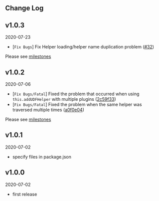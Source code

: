 ## Change Log

## v1.0.3

2020-07-23

- [`Fix Bugs`] Fix Helper loading/helper name duplication problem ([#32](https://github.com/yukihirop/babel-udf-helpers/pull/32))

Please see [milestones](https://github.com/yukihirop/babel-udf-helpers/milestone/2?closed=1)

## v1.0.2

2020-07-06

- [`Fix Bugs/Fatal`] Fixed the problem that occurred when using `this.addUDFHelper` with multiple plugins ([2c59f33](https://github.com/yukihirop/babel-udf-helpers/pull/21))
- [`Fix Bugs/Fatal`] Fixed the problem when the same helper was traversed multiple times ([a0f0e04](https://github.com/yukihirop/babel-udf-helpers/pull/23))

Please see [milestones](https://github.com/yukihirop/babel-udf-helpers/milestone/1?closed=1)

## v1.0.1

2020-07-02

- specify files in package.json

## v1.0.0

2020-07-02

- first release
